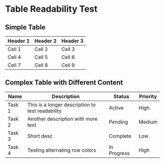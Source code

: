 # Table Readability Test

## Simple Table

| Header 1 | Header 2 | Header 3 |
|----------|----------|----------|
| Cell 1   | Cell 2   | Cell 3   |
| Cell 4   | Cell 5   | Cell 6   |
| Cell 7   | Cell 8   | Cell 9   |

## Complex Table with Different Content

| Name | Description | Status | Priority |
|------|-------------|--------|----------|
| Task 1 | This is a longer description to test readability | Active | High |
| Task 2 | Another description with more text | Pending | Medium |
| Task 3 | Short desc | Complete | Low |
| Task 4 | Testing alternating row colors | In Progress | High |